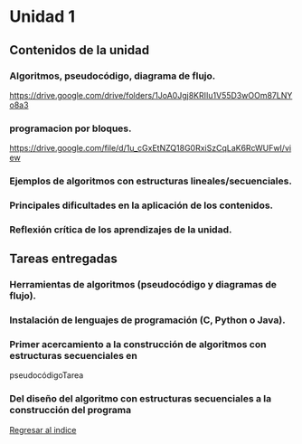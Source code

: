 # Unidad 1
## Contenidos de la unidad
### Algoritmos, pseudocódigo, diagrama de flujo.

https://drive.google.com/drive/folders/1JoA0Jgj8KRIIu1V55D3wOOm87LNYo8a3

### programacion por bloques.

https://drive.google.com/file/d/1u_cGxEtNZQ18G0RxiSzCqLaK6RcWUFwI/view

### Ejemplos de algoritmos con estructuras lineales/secuenciales.



### Principales dificultades en la aplicación de los contenidos.


### Reflexión crítica de los aprendizajes de la unidad.

## Tareas entregadas
### Herramientas de algoritmos (pseudocódigo y diagramas de flujo).


### Instalación de lenguajes de programación (C, Python o Java).


###  Primer acercamiento a la construcción de algoritmos con estructuras secuenciales en
pseudocódigoTarea


### Del diseño del algoritmo con estructuras secuenciales a la construcción del programa

[Regresar al indice](index.md)
